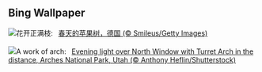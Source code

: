 ## Bing Wallpaper
![](https://www.bing.com/th?id=OHR.SpringApple_ZH-CN0101917345_UHD.jpg&w=1000)花开正满枝:&nbsp;&ensp;[春天的苹果树，德国 (© Smileus/Getty Images)](https://www.bing.com/th?id=OHR.SpringApple_ZH-CN0101917345_UHD.jpg)
<br><br/>
![](https://www.bing.com/th?id=OHR.SunsetArchesNP_EN-US2974318595_UHD.jpg&w=1000)A work of arch:&nbsp;&ensp;[Evening light over North Window with Turret Arch in the distance, Arches National Park, Utah (© Anthony Heflin/Shutterstock)](https://www.bing.com/th?id=OHR.SunsetArchesNP_EN-US2974318595_UHD.jpg)
<br><br/>
